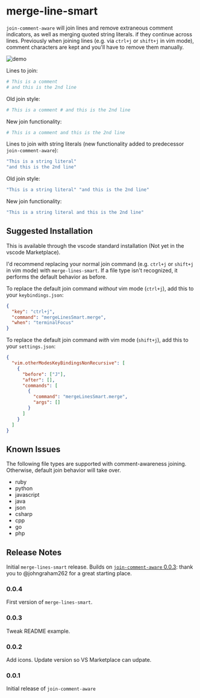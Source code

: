 # merge-line-smart

`join-comment-aware` will join lines and remove extraneous comment indicators,
as well as merging quoted string literals. if they continue across lines.
Previously when joining lines (e.g. via `ctrl+j` or `shift+j` in vim mode),
comment characters are kept and you'll have to remove them manually.

![demo](images/demo.gif)

Lines to join:

```sh
# This is a comment
# and this is the 2nd line
```

Old join style: 

```sh
# This is a comment # and this is the 2nd line
```

New join functionality:

```sh
# This is a comment and this is the 2nd line
```

Lines to join with string literals (new functionality added to predecessor
`join-comment-aware`):

```c++
"This is a string literal"
"and this is the 2nd line"
```

Old join style:

```c++
"This is a string literal" "and this is the 2nd line"
```

New join functionality:

```c++
"This is a string literal and this is the 2nd line"
```

## Suggested Installation

This is available through the vscode standard installation (Not yet in the
vscode Marketplace).

I'd recommend replacing your normal join command (e.g. `ctrl+j` or `shift+j` in
vim mode) with `merge-lines-smart`. If a file type isn't recognized, it performs
the default behavior as before.

To replace the default join command *without* vim mode (`ctrl+j`), add this to
your `keybindings.json`:

```json
{
  "key": "ctrl+j",
  "command": "mergeLinesSmart.merge",
  "when": "terminalFocus"
}
```

To replace the default join command *with* vim mode (`shift+j`), add this to
your `settings.json`:

```json
{
  "vim.otherModesKeyBindingsNonRecursive": [
    {
      "before": ["J"],
      "after": [],
      "commands": [
        {
          "command": "mergeLinesSmart.merge",
          "args": []
        }
      ]
    }
  ]
}
```

## Known Issues

The following file types are supported with comment-awareness joining.
Otherwise, default join behavior will take over.

- ruby
- python
- javascript
- java
- json
- csharp
- cpp
- go
- php

## Release Notes

Initial `merge-lines-smart` release. Builds on
[`join-comment-aware` 0.0.3](https://github.com/johngraham262/join-comment-aware):
thank you to @johngraham262 for a great starting place.

### 0.0.4

First version of `merge-lines-smart`.

### 0.0.3

Tweak README example.

### 0.0.2

Add icons. Update version so VS Marketplace can udpate.

### 0.0.1

Initial release of `join-comment-aware`
